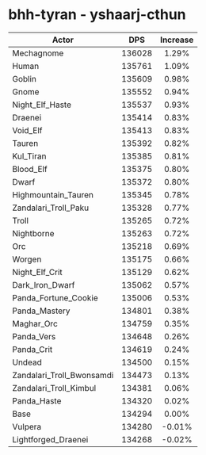 # bhh-tyran - yshaarj-cthun
| Actor | DPS | Increase |
|---|:---:|:---:|
|Mechagnome|136028|1.29%|
|Human|135761|1.09%|
|Goblin|135609|0.98%|
|Gnome|135552|0.94%|
|Night_Elf_Haste|135537|0.93%|
|Draenei|135414|0.83%|
|Void_Elf|135413|0.83%|
|Tauren|135392|0.82%|
|Kul_Tiran|135385|0.81%|
|Blood_Elf|135375|0.80%|
|Dwarf|135372|0.80%|
|Highmountain_Tauren|135345|0.78%|
|Zandalari_Troll_Paku|135328|0.77%|
|Troll|135265|0.72%|
|Nightborne|135263|0.72%|
|Orc|135218|0.69%|
|Worgen|135175|0.66%|
|Night_Elf_Crit|135129|0.62%|
|Dark_Iron_Dwarf|135062|0.57%|
|Panda_Fortune_Cookie|135006|0.53%|
|Panda_Mastery|134801|0.38%|
|Maghar_Orc|134759|0.35%|
|Panda_Vers|134648|0.26%|
|Panda_Crit|134619|0.24%|
|Undead|134500|0.15%|
|Zandalari_Troll_Bwonsamdi|134473|0.13%|
|Zandalari_Troll_Kimbul|134381|0.06%|
|Panda_Haste|134320|0.02%|
|Base|134294|0.00%|
|Vulpera|134280|-0.01%|
|Lightforged_Draenei|134268|-0.02%|
